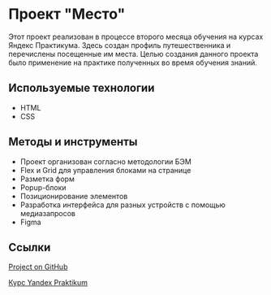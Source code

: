 # Проект "Место"

Этот проект реализован в процессе второго месяца обучения на курсах Яндекс Практикума. Здесь создан профиль путешественника и перечислены посещенные им места. Целью создания данного проекта было применение на практике полученных во время обучения знаний.

## Используемые технологии

- HTML
- CSS

## Методы и инструменты

- Проект организован согласно методологии БЭМ
- Flex и Grid для управления блоками на странице
- Разметка форм
- Popup-блоки
- Позиционирование элементов
- Разработка интерфейса для разных устройств с помощью медиазапросов
- Figma

## Ссылки

[Project on GitHub](https://vitcatman.github.io/mesto-project/)

[Курс Yandex Praktikum](https://praktikum.yandex.ru/profile/web-plus/)
